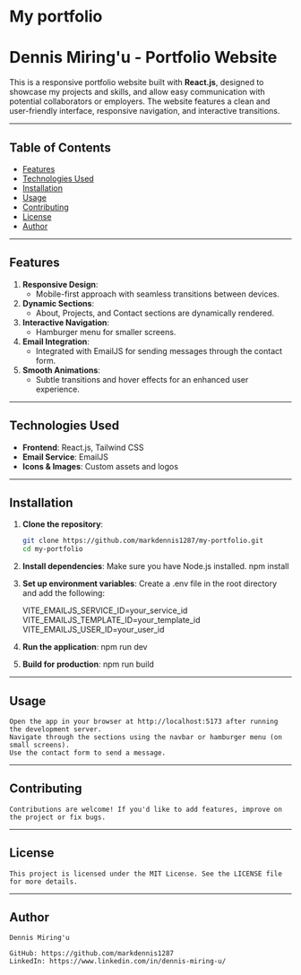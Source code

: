 # My portfolio

# Dennis Miring'u - Portfolio Website

This is a responsive portfolio website built with **React.js**, designed to showcase my projects and skills, and allow easy communication with potential collaborators or employers. The website features a clean and user-friendly interface, responsive navigation, and interactive transitions.

---

## Table of Contents
- [Features](#features)
- [Technologies Used](#technologies-used)
- [Installation](#installation)
- [Usage](#usage)
- [Contributing](#contributing)
- [License](#license)
- [Author](#author)

---

## Features
1. **Responsive Design**:
   - Mobile-first approach with seamless transitions between devices.
2. **Dynamic Sections**:
   - About, Projects, and Contact sections are dynamically rendered.
3. **Interactive Navigation**:
   - Hamburger menu for smaller screens.
4. **Email Integration**:
   - Integrated with EmailJS for sending messages through the contact form.
5. **Smooth Animations**:
   - Subtle transitions and hover effects for an enhanced user experience.

---

## Technologies Used
- **Frontend**: React.js, Tailwind CSS
- **Email Service**: EmailJS
- **Icons & Images**: Custom assets and logos

---

## Installation

1. **Clone the repository**:
   ```bash
   git clone https://github.com/markdennis1287/my-portfolio.git
   cd my-portfolio

2. **Install dependencies**:
    Make sure you have Node.js installed.
    npm install

3. **Set up environment variables**:
    Create a .env file in the root directory and add the following:

    VITE_EMAILJS_SERVICE_ID=your_service_id
    VITE_EMAILJS_TEMPLATE_ID=your_template_id
    VITE_EMAILJS_USER_ID=your_user_id

4. **Run the application**:
    npm run dev

5. **Build for production**:
    npm run build

---

## Usage

    Open the app in your browser at http://localhost:5173 after running the development server.
    Navigate through the sections using the navbar or hamburger menu (on small screens).
    Use the contact form to send a message.

---

## Contributing

    Contributions are welcome! If you'd like to add features, improve on the project or fix bugs.

---

## License

    This project is licensed under the MIT License. See the LICENSE file for more details.

---

## Author

    Dennis Miring'u

    GitHub: https://github.com/markdennis1287
    LinkedIn: https://www.linkedin.com/in/dennis-miring-u/